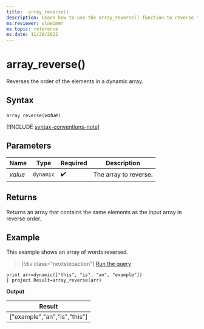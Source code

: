 ```yaml
---
title:  array_reverse()
description: Learn how to use the array_reverse() function to reverse the order of the elements in a dynamic array.
ms.reviewer: slneimer
ms.topic: reference
ms.date: 11/20/2022
---
```

# array_reverse()

Reverses the order of the elements in a dynamic array.

## Syntax

`array_reverse(`*value*`)`

[!INCLUDE [syntax-conventions-note](../includes/syntax-conventions-note.md)]

## Parameters

| Name | Type | Required | Description |
|--|--|--|--|
|*value*| `dynamic` |  :heavy_check_mark:| The array to reverse.|

## Returns

Returns an array that contains the same elements as the input array in reverse order.

## Example

This example shows an array of words reversed.

> [!div class="nextstepaction"]
> <a href="https://dataexplorer.azure.com/clusters/help/databases/Samples?query=H4sIAAAAAAAAAysoyswrUUgsKrJNqcxLzM1M1ohWKsnILFbSUVCCkIl5IDK1IjG3ICdVKVZTgZerRqGgKD8rNblEISi1uDSnxBaoP7Eyvii1LLWoOFUDyNMEAKks9PlYAAAA" target="_blank">Run the query</a>

```kusto
print arr=dynamic(["this", "is", "an", "example"]) 
| project Result=array_reverse(arr)
```

**Output**

|Result|
|---|
|["example","an","is","this"]|
